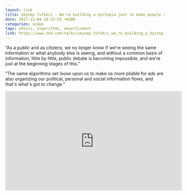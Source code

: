 ```yaml
---
layout: link
title: Zeynep Tufekci - We're building a dystopia just to make people click on ads
date: 2017-12-04 10:33:53 +0100
categories: video
tags: ethics, algorithms, advertisment
link: https://www.ted.com/talks/zeynep_tufekci_we_re_building_a_dystopia_just_to_make_people_click_on_ads
---
```



“As a public and as citizens, we no longer know if we're seeing the same information or what anybody else is seeing, and without a common basis of information, little by little, public debate is becoming impossible, and we're just at the beginning stages of this.”

“The same algorithms set loose upon us to make us more pliable for ads are also organizing our political, personal and social information flows, and that's what's got to change.”

<iframe width="560" height="315" src="https://www.youtube.com/embed/iFTWM7HV2UI?rel=0&amp;showinfo=0" frameborder="0" allowfullscreen></iframe>
